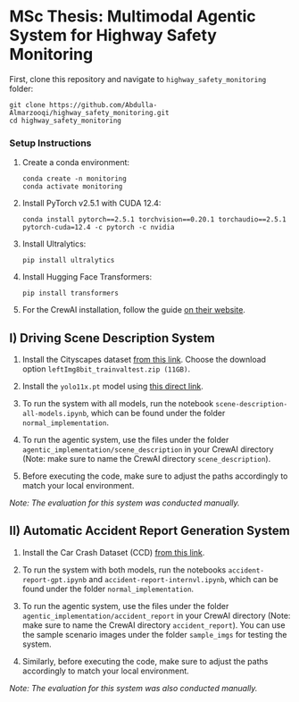 # MSc Thesis: Multimodal Agentic System for Highway Safety Monitoring

First, clone this repository and navigate to `highway_safety_monitoring` folder:

```
git clone https://github.com/Abdulla-Almarzooqi/highway_safety_monitoring.git
cd highway_safety_monitoring
```

### Setup Instructions
    
1. Create a conda environment:

     ```
     conda create -n monitoring
     conda activate monitoring
     ```

2. Install PyTorch v2.5.1 with CUDA 12.4:

   ```
   conda install pytorch==2.5.1 torchvision==0.20.1 torchaudio==2.5.1 pytorch-cuda=12.4 -c pytorch -c nvidia
   ```

3. Install Ultralytics:

   ```
   pip install ultralytics
   ```

4. Install Hugging Face Transformers:

   ```
   pip install transformers
   ```

5. For the CrewAI installation, follow the guide [on their website](https://docs.crewai.com/installation).

## I) Driving Scene Description System

1. Install the Cityscapes dataset [from this link](https://www.cityscapes-dataset.com/downloads/). Choose the download option `leftImg8bit_trainvaltest.zip (11GB)`.

2. Install the `yolo11x.pt` model using [this direct link](https://github.com/ultralytics/assets/releases/download/v8.3.0/yolo11x.pt).

3. To run the system with all models, run the notebook `scene-description-all-models.ipynb`, which can be found under the folder `normal_implementation`.

4. To run the agentic system, use the files under the folder `agentic_implementation/scene_description` in your CrewAI directory (Note: make sure to name the CrewAI directory `scene_description`).

5. Before executing the code, make sure to adjust the paths accordingly to match your local environment.

*Note: The evaluation for this system was conducted manually.*

## II) Automatic Accident Report Generation System

1. Install the Car Crash Dataset (CCD) [from this link](https://www.kaggle.com/datasets/asefjamilajwad/car-crash-dataset-ccd).

2. To run the system with both models, run the notebooks `accident-report-gpt.ipynb` and `accident-report-internvl.ipynb`,  which can be found under the folder `normal_implementation`.

3. To run the agentic system, use the files under the folder `agentic_implementation/accident_report` in your CrewAI directory (Note: make sure to name the CrewAI directory `accident_report`). You can use the sample scenario images under the folder `sample_imgs` for testing the system.

4. Similarly, before executing the code, make sure to adjust the paths accordingly to match your local environment.

*Note: The evaluation for this system was also conducted manually.*
